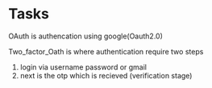 # Tasks

OAuth is authencation using google(Oauth2.0)

Two_factor_Oath is where authentication require two steps 
1) login via username password or gmail
2) next is the otp which is recieved (verification stage)
